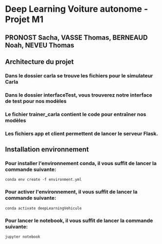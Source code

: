 # Deep Learning Voiture autonome - Projet M1
## PRONOST Sacha, VASSE Thomas, BERNEAUD Noah, NEVEU Thomas

## Architecture du projet
### Dans le dossier carla se trouve les fichiers pour le simulateur Carla
### Dans le dossier interfaceTest, vous trouverez notre interface de test pour nos modèles
### Le fichier trainer_carla contient le code pour entraîner nos modèles
### Les fichiers app et client permettent de lancer le serveur Flask.


## Installation environnement
### Pour installer l'environnement conda, il vous suffit de lancer la commande suivante:
```conda env create -f environment.yml```

### Pour activer l'environnement, il vous suffit de lancer la commande suivante:
```conda activate deepLearningVehicule```

### Pour lancer le notebook, il vous suffit de lancer la commande suivante:
```jupyter notebook```